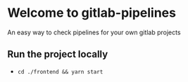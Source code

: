 # Welcome to gitlab-pipelines

An easy way to check pipelines for your own gitlab projects

## Run the project locally

* `cd ./frontend && yarn start`